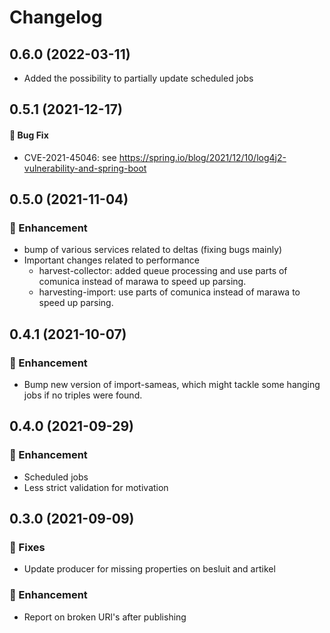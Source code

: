 # Changelog
## 0.6.0 (2022-03-11)
- Added the possibility to partially update scheduled jobs
## 0.5.1 (2021-12-17)
#### :bug: Bug Fix
- CVE-2021-45046: see https://spring.io/blog/2021/12/10/log4j2-vulnerability-and-spring-boot

## 0.5.0 (2021-11-04)
### :rocket: Enhancement
- bump of various services related to deltas (fixing bugs mainly)
- Important changes related to performance
  - harvest-collector: added queue processing and use parts of comunica instead of marawa to speed up parsing.
  - harvesting-import: use parts of comunica instead of marawa to speed up parsing.

## 0.4.1 (2021-10-07)
### :rocket: Enhancement
 - Bump new version of import-sameas, which might tackle some hanging jobs if no triples were found.
## 0.4.0 (2021-09-29)
### :rocket: Enhancement
 - Scheduled jobs
 - Less strict validation for motivation
## 0.3.0 (2021-09-09)
### :bug: Fixes
 - Update producer for missing properties on besluit and artikel
### :rocket: Enhancement
 - Report on broken URl's after publishing
